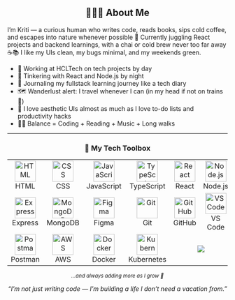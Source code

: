 <h2 align="center">👩🏻‍💻 About Me</h2>

<p>I’m Kriti — a curious human who writes code, reads books, sips cold coffee, and escapes into nature whenever possible 🌿 Currently juggling React projects and backend learnings, with a chai or cold brew never too far away ☕📚 
I like my UIs clean, my bugs minimal, and my weekends green.</p>

- 💼 Working at HCLTech on tech projects by day  
- 🧪 Tinkering with React and Node.js by night  
- 📝 Journaling my fullstack learning journey like a tech diary  
- 🗺️ Wanderlust alert: I travel whenever I can (in my head if not on trains 🧳)  
- 🌸 I love aesthetic UIs almost as much as I love to-do lists and productivity hacks  
- 🧘‍♀️ Balance = Coding + Reading + Music + Long walks

---

<h3 align="center">🧰 My Tech Toolbox</h3>

<div align="center">

<table>
  <tr>
    <td align="center" width="100">
      <img src="https://skillicons.dev/icons?i=html" width="48" alt="HTML" /><br />HTML
    </td>
    <td align="center" width="100">
      <img src="https://skillicons.dev/icons?i=css" width="48" alt="CSS" /><br />CSS
    </td>
    <td align="center" width="100">
      <img src="https://skillicons.dev/icons?i=js" width="48" alt="JavaScript" /><br />JavaScript
    </td>
    <td align="center" width="100">
      <img src="https://skillicons.dev/icons?i=ts" width="48" alt="TypeScript" /><br />TypeScript
    </td>
    <td align="center" width="100">
      <img src="https://skillicons.dev/icons?i=react" width="48" alt="React" /><br />React
    </td>
    <td align="center" width="100">
      <img src="https://skillicons.dev/icons?i=nodejs" width="48" alt="Node.js" /><br />Node.js
    </td>
  </tr>
  <tr>
    <td align="center">
      <img src="https://skillicons.dev/icons?i=express" width="48" alt="Express" /><br />Express
    </td>
    <td align="center">
      <img src="https://skillicons.dev/icons?i=mongodb" width="48" alt="MongoDB" /><br />MongoDB
    </td>
    <td align="center">
      <img src="https://skillicons.dev/icons?i=figma" width="48" alt="Figma" /><br />Figma
    </td>
    <td align="center">
      <img src="https://skillicons.dev/icons?i=git" width="48" alt="Git" /><br />Git
    </td>
    <td align="center">
      <img src="https://skillicons.dev/icons?i=github" width="48" alt="GitHub" /><br />GitHub
    </td>
    <td align="center">
      <img src="https://skillicons.dev/icons?i=vscode" width="48" alt="VS Code" /><br />VS Code
    </td>
  </tr>
  <tr>
    <td align="center">
      <img src="https://skillicons.dev/icons?i=postman" width="48" alt="Postman" /><br />Postman
    </td>
    <td align="center">
      <img src="https://skillicons.dev/icons?i=aws" width="48" alt="AWS" /><br />AWS
    </td>
    <td align="center">
      <img src="https://skillicons.dev/icons?i=docker" width="48" alt="Docker" /><br />Docker
    </td>
    <td align="center">
      <img src="https://skillicons.dev/icons?i=kubernetes" width="48" alt="Kubernetes" /><br />Kubernetes
    </td>
    <td align="center" colspan="2">
      <img src="https://img.shields.io/badge/Always%20Learning-blueviolet?style=for-the-badge" />
    </td>
  </tr>
</table>

</div>

<p align="center">
  <sub>
    <i>...and always adding more as I grow 💪</i>
  </sub>
</p>

<div align="center">
  <i>“I’m not just writing code — I’m building a life I don’t need a vacation from.”</i>
</div>
<!-- <p align = "center">⭐️ Thanks for scrolling! If you're learning too, let’s connect and grow together 🚀</p>
 -->

